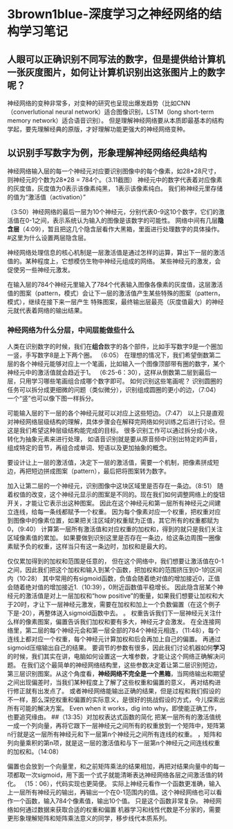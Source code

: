 # 3brown1blue-深度学习之神经网络的结构学习笔记
## 人眼可以正确识别不同写法的数字，但是提供给计算机一张灰度图片，如何让计算机识别出这张图片上的数字呢？
神经网络的变种非常多，对变种的研究也呈现出爆发趋势（比如CNN（converlutional neural network）适合图像识别，LSTM（long short-term memory network）适合语音识别）。
但是理解神经网络要从本质即最基本的结构学起，要先理解经典的原版，才好理解功能更强大的神经网络变种。 

## 以识别手写数字为例，形象理解神经网络经典结构
神经网络输入层的每一个神经元对应要识别图像中的每个像素，如28\*28尺寸，则神经元的个数为28\*28 = 784个。（3.11截图）
神经元中的数字代表着对应像素的灰度值，灰度值为0表示该像素纯黑， 1表示该像素纯白。
我们称神经元里存储的值为“激活值（activation）”

（3:50）神经网络的最后一层为10个神经元，分别代表0-9这10个数字，它们的激活值在0-1之间，表示系统认为输入的图像是该数字的可能性。
网络中间有几层**隐含层**（4:09），暂且把这几个隐含层看作大黑箱，里面进行处理数字的具体操作。
#这里为什么设置两层隐含层。

神经网络处理信息的核心机制是一层激活值是通过怎样的运算，算出下一层的激活值的。某种程度上，它想模仿生物中神经元组成的网络。
某些神经元的激发，会促使另一些神经元激发。

在输入层的784个神经元里输入了784个代表输入图像各像素的灰度值，这层激活值的图案（pattern，模式）会让下一层的激活值产生某些特殊的图案（pattern，模式），继续在接下来一层产生
特殊图案，最终输出层最亮（灰度值最大）的神经元就代表着网络的输出结果。

### 神经网络为什么分层，中间层能做些什么
人类在识别数字的时候，我们在**组合**数字的各个部件，比如手写数字9是一个圈加一竖，手写数字8是上下两个圈。
（6:05）
在理想的情况下，我们希望倒数第二层的各个神经元能够对应上一个笔画，比如输入一个图像顶部带有圈的数字，某个神经元中的激活值就会趋近于1。
（6:25-6：30），这样从倒数第二层到最后一层，只用学习哪些笔画组合成哪个数字即可。
如何识别这些笔画呢？
识别圆圈的任务可以拆分成更细微的问题（类似微分），识别组成圆圈的更小的边，（7:04）
一个“竖”也可以像下图一样拆分。

可能输入层的下一层的各个神经元就可以对应上这些短边。（7:47）
以上只是直观对神经网络层级结构的理解，具体步骤会在解释完网络如何训练之后进行讨论。但这是我们希望这种层级结构能完成的目标。
很多识别工作可以通过拆分成小块，转化为抽象元素来进行处理， 如语音识别就是要从原音频中识别出特定的声音，组成特定的音节，再组合成单词、短语以及更加抽象的概念。


要设计让上一层的激活值，决定下一层的激活值，需要一个机制，把像素拼成短边，再把短边拼成图案（pattern），最后把将图案转为数字。

加入让第二层的一个神经元，识别图像中这块区域里是否存在一条边。（8:51）
随着权值的改变，这个神经元显示的图案是不同的。现在我们如何调整网络上的旋钮开关，才能让它表示出这种图案。
因此在这个神经元和第一层所有神经元之间建立连线，给每一条线都赋予一个权重。
因为每个像素对应一个权重，把权重对应到图像中的像素位置，如果把关注区域的权重赋为正值，其它所有的权重都赋为0，（9:40）
计算第一层所有激活值和对应权重的加权和，得到的就只是我们关注区域像素值的累加。
如果要做到识别这里是否存在一条边，给这条边周围一圈像素赋予负的权重，这样当只有这一条边时，加权和是最大的。

仅仅累加得到的加权和范围是任意的， 但在这个网络中，我们想要让激活值在0-1之间，因此我们把这个加权和输入到某个函数，把加权和的范围挤压到0-1的区间内（10:28）
其中常用的有sigmoid函数，负值会随着绝对值的增加接近0，正值会随着绝对值的增加接近1.（10:39），0附近函数值平稳增长。
因此隐含层某个神经元的激活值是对上一层加权和“how positive”的衡量，如果我们想要让加权和大于20时，才让下一层神经元激发，需要在加权和加上一个负数偏置（在这个例子下是-20），再整体送入sigmoid函数中去。
。
权重告诉我们下一层神经元关注什么样的像素图案，偏置告诉我们加权和要有多大，神经元才会激发。 
在全连接网络里，第二层的每个神经元会和第一层全部的784个神经元相连，（11:48），每个连线上都对应一个权重，每个神经元计算加权和后会再加上自己的偏置。
再通过sigmoid压缩输出自己的结果。
要调节的参数有很多，因此我们讨论机器如何**学习**的时候，我们其实在讲，电脑如何设置这一大堆参数，才能让这个网络正确解决问题。
在我们这个最简单的神经网络结构里，这些参数决定着让第二层识别短边，第三层识别图案。从这个角度看，**神经网络不完全是一个黑箱**，当网络输出和期望之间出现偏差时，当我们某种程度上了解了这些权重和偏置的意义，
再对结构进行修正就有出发点了。
或者神经网络能输出正确的结果，但是过程和我们假设的不一样，那么深挖权重和偏置的实际意义，是很好的挑战假设的方式，今儿探索出所有可能的解决方案。
Even when it works，dig into why。即使能正确工作，也要追究缘由。
##（13:35）对加权表达式函数的简化
把某一层所有的激活值统一成一个列向量，再将它跟下一层神经元之间所有的权重放到一个矩阵中，矩阵第n行就是这一层所有神经元和下一层第n个神经元之间所有连线的权重。
，矩阵和列向量乘积的第n项，就是这一层的激活值和与下一层第n个神经元之间连线权重的加权和。（14:08）

偏置也会放到一个向量里，和之前矩阵乘法的结果相加，再把对结果向量中的每一项都取一次sigmoid，用下面一个式子就能清晰表达神经网络各层之间激活值的转化。
（15：06），代码实现也更简便。
实际上神经元看作一个函数更准确，输入上一层所有神经元的输出，再输出一个在0-1范围内的值。这个神经网络也可以看作一个函数，输入784个像素值，输出10个值。
只是这个函数非常复杂。
神经网络如何通过数据来获取合适的权重和偏置
机器学习和线性代数是不分家的，需要更形象理解矩阵和矩阵乘法意义的同学，移步线代本质系列。






